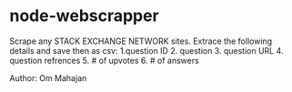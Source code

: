 # node-webscrapper
Scrape any STACK EXCHANGE NETWORK sites.
Extrace the following details and save then as csv:
1.question ID
2. question
3. question URL
4. question refrences
5. # of upvotes
6. # of answers

Author: Om Mahajan
